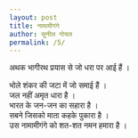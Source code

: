 ```yaml
---
layout: post
title: नामामीगंगे
author: सुनील गोयल
permalink: /5/
---
```


अथक भागीरथ प्रयास से जो धरा पर आई हैं ।  
  
भोले शंकर की जटा में जो समाई हैं ।  
जल नहीं अमृत धारा है ।  
भारत के जन-जन का सहारा है ।  
सबने जिसको माता कहके पुकारा है ।  
उस नामामीगंगे को शत-शत नमन हमारा है ।  